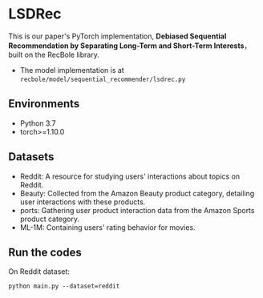 # LSDRec

This is our paper's PyTorch implementation, **Debiased Sequential Recommendation by Separating Long-Term and Short-Term Interests**，built on the RecBole library.

* The model implementation is at `recbole/model/sequential_recommender/lsdrec.py`


## Environments
* Python 3.7
* torch>=1.10.0

## Datasets
* Reddit: A resource for studying users' interactions about topics on Reddit. 
* Beauty: Collected from the Amazon Beauty product category, detailing user interactions with these products. 
*  ports: Gathering user product interaction data from the Amazon Sports product category. 
*  ML-1M: Containing users' rating behavior for movies.

## Run the codes

On Reddit dataset:

`python main.py --dataset=reddit `
